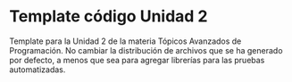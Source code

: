 # Template código Unidad 2
Template para la Unidad 2 de la materia Tópicos Avanzados de Programación.
No cambiar la distribución de archivos que se ha generado por defecto, a menos que sea para agregar librerías para las pruebas automatizadas.
